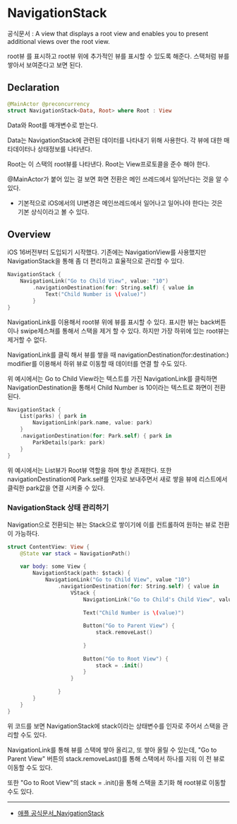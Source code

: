 # NavigationStack
공식문서 :
     A view that displays a root view and enables you to present additional views over the root view.

root뷰 를 표시하고 root뷰 위에 추가적인 뷰를 표시할 수 있도록 해준다. 스택처럼 뷰를 쌓아서 보여준다고 보면 된다.

## Declaration
```swift
@MainActor @preconcurrency
struct NavigationStack<Data, Root> where Root : View
```

Data와 Root를 매개변수로 받는다.

Data는 NavigationStack에 관련된 데이터를 나타내기 위해 사용한다. 각 뷰에 대한 매타데이터나 상태정보를 나타낸다.

Root는 이 스택의 root뷰를 나타낸다. Root는 View프로토콜을 준수 해야 한다.

@MainActor가 붙어 있는 걸 보면 화면 전환은 메인 쓰레드에서 일어난다는 것을 알 수 있다. 

- 기본적으로 iOS에서의 UI변경은 메인쓰레드에서 일어나고 일어나야 한다는 것은 기본 상식이라고 볼 수 있다.

## Overview
iOS 16버전부터 도입되기 시작했다. 기존에는 NavigationView를 사용했지만 NavigationStack을 통해 좀 더 편리하고 효율적으로 관리할 수 있다.

```swift
NavigationStack {
    NavigationLink("Go to Child View", value: "10")
        .navigationDestination(for: String.self) { value in
            Text("Child Number is \(value)")
        }
}
```
NavigationLink를 이용해서 root뷰 위에 뷰를 표시할 수 있다. 표시한 뷰는 back버튼이나 swipe제스쳐를 통해서 스택을 제거 할 수 있다. 하지만 가장 하위에 있는 root뷰는 제거할 수 없다.

NavigationLink를 클릭 해서 뷰를 쌓을 때 navigationDestination(for:destination:) modifier를 이용해서 하위 뷰로 이동할 때 데이터를 연결 할 수도 있다.

위 예시에서는 Go to Child View라는 텍스트를 가진 NavigationLink를 클릭하면 NavigationDestination을 통해서 Child Number is 10이라는 텍스트로 화면이 전환된다.

```swift
NavigationStack {
    List(parks) { park in
        NavigationLink(park.name, value: park)
    }
    .navigationDestination(for: Park.self) { park in
        ParkDetails(park: park)
    }
}
```
위 예시에서는 List뷰가 Root뷰 역할을 하며 항상 존재한다. 또한 navigationDestination에 Park.self를 인자로 보내주면서 새로 쌓을 뷰에 리스트에서 클릭한 park값을 연결 시켜줄 수 있다.


### NavigationStack 상태 관리하기
Navigation으로 전환되는 뷰는 Stack으로 쌓이기에 이를 컨트롤하여 원하는 뷰로 전환이 가능하다.

```swift
struct ContentView: View {
    @State var stack = NavigationPath()
    
    var body: some View {
        NavigationStack(path: $stack) {
            NavigationLink("Go to Child View", value "10")
                .navigationDestination(for: String.self) { value in
                    VStack {
                        NavigationLink("Go to Child's Child View", value: "20")
                        
                        Text("Child Number is \(value)")
                        
                        Button("Go to Parent View") {
                            stack.removeLast()
                            
                        }
                        
                        Button("Go to Root View") {
                            stack = .init()
                        }
                    }
                
                }
        }
    }
}
```
위 코드를 보면 NavigationStack에 stack이라는 상태변수를 인자로 주어서 스택을 관리할 수도 있다.

NavigationLink를 통해 뷰를 스택에 쌓아 올리고, 또 쌓아 올릴 수 있는데, "Go to Parent View" 버튼의 stack.removeLast()를 통해 스택에서 하나를 지워 이 전 뷰로 이동할 수도 있다.

또한 "Go to Root View"의 stack = .init()을 통해 스택을 초기화 해 root뷰로 이동할 수도 있다.


***
- [애플 공식문서_NavigationStack](https://developer.apple.com/documentation/swiftui/navigationStack) 
